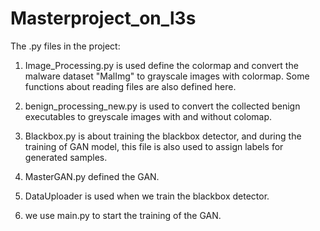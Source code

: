# Masterproject_on_l3s
The .py files in the project:
1. Image_Processing.py is used define the colormap and convert the malware dataset "MalImg" to grayscale images with colormap. Some functions about reading files are also defined here.

2. benign_processing_new.py is used to convert the collected benign executables to greyscale images with and without colomap.

3. Blackbox.py is about training the blackbox detector, and during the training of GAN model, this file is also used to assign labels for generated samples.

4. MasterGAN.py defined the GAN.

5. DataUploader is used when we train the blackbox detector.

6. we use main.py to start the training of the GAN.